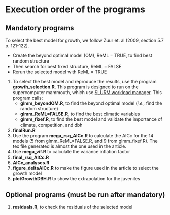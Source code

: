 # Execution order of the programs

## Mandatory programs

To select the best model for growth, we follow Zuur et. al (2009, section 5.7 p. 121-122).

- Create the beyond optimal model (OM), ReML = TRUE, to find best random structure
- Then search for best fixed structure, ReML = FALSE
- Rerun the selected model with ReML = TRUE

1. To select the best model and reproduce the results, use the program **growth_selection.R**. This program is designed to run on the supercomputer mammouth, which use [SLURM workload manager](https://slurm.schedmd.com/documentation.html "SLURM doc"). This program calls:
   - **glmm_beyondOM.R**, to find the beyond optimal model (*i.e.,* find the random structure)
   - **glmm_ReML=FALSE.R**, to find the best climatic variables
   - **glmm_fixef.R**, to find the best model and validate the importance of climate, competition, and dbh
2. **finalRun.R**
3. Use the program **mega_rsq_AICc.R** to calculate the AICc for the 14 models (5 from glmm_ReML=FALSE.R, and 9 from glmm_fixef.R). The tex file generated is almost the one used in the article.
4. Use **mega_vif.R** to calculate the variance inflation factor
5. **final_rsq_AICc.R**
6. **AICc_analyses.R**
7. **figure_deltaAICc.R** to make the figure used in the article to select the growth model
8. **plotGrowthDBH.R** to show the extrapolation for the juveniles

## Optional programs (must be run after mandatory)

1. **residuals.R**, to check the residuals of the selected model
